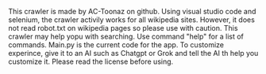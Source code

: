 This crawler is made by AC-Toonaz on github. Using visual studio code and selenium, the crawler activily works for all wikipedia sites. However, it does not read robot.txt on wikipedia pages so please use with caution.
This crawler may help yopu with searching. Use command "help" for a list of commands.
Main.py is the current code for the app. To customize experince, give it to an AI such as Chatgpt or Grok and tell the AI th help you customize it.
Please read the license before using.
